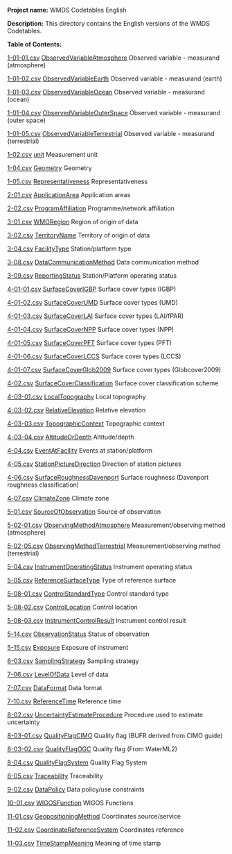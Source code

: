 **Project name:** WMDS Codetables English

**Description:** This directory contains the English versions of the WMDS Codetables. 

**Table of Contents:**

[1-01-01.csv](./tables_en/1-01-01.csv) [ObservedVariableAtmosphere](http://codes.wmo.int/wmdr/ObservedVariableAtmosphere) Observed variable - measurand (atmosphere)

[1-01-02.csv](./tables_en/1-01-02.csv) [ObservedVariableEarth](http://codes.wmo.int/wmdr/ObservedVariableEarth) Observed variable - measurand (earth)

[1-01-03.csv](./tables_en/1-01-03.csv) [ObservedVariableOcean](http://codes.wmo.int/wmdr/ObservedVariableOcean) Observed variable - measurand (ocean)

[1-01-04.csv](./tables_en/1-01-04.csv) [ObservedVariableOuterSpace](http://codes.wmo.int/wmdr/ObservedVariableOuterSpace) Observed variable - measurand (outer space)

[1-01-05.csv](./tables_en/1-01-05.csv) [ObservedVariableTerrestrial](http://codes.wmo.int/wmdr/ObservedVariableTerrestrial) Observed variable - measurand (terrestrial)

[1-02.csv](./tables_en/1-02.csv) [unit](http://codes.wmo.int/common/unit) Measurement unit

[1-04.csv](./tables_en/1-04.csv) [Geometry](http://codes.wmo.int/wmdr/Geometry) Geometry

[1-05.csv](./tables_en/1-05.csv) [Representativeness](http://codes.wmo.int/wmdr/Representativeness) Representativeness

[2-01.csv](./tables_en/2-01.csv) [ApplicationArea](http://codes.wmo.int/wmdr/ApplicationArea) Application areas

[2-02.csv](./tables_en/2-02.csv) [ProgramAffiliation](http://codes.wmo.int/wmdr/ProgramAffiliation) Programme/network affiliation

[3-01.csv](./tables_en/3-01.csv) [WMORegion](http://codes.wmo.int/wmdr/WMORegion) Region of origin of data

[3-02.csv](./tables_en/3-02.csv) [TerritoryName](http://codes.wmo.int/wmdr/TerritoryName) Territory of origin of data

[3-04.csv](./tables_en/3-04.csv) [FacilityType](http://codes.wmo.int/wmdr/FacilityType) Station/platform type

[3-08.csv](./tables_en/3-08.csv) [DataCommunicationMethod](http://codes.wmo.int/wmdr/DataCommunicationMethod) Data communication method

[3-09.csv](./tables_en/3-09.csv) [ReportingStatus](http://codes.wmo.int/wmdr/ReportingStatus) Station/Platform operating status

[4-01-01.csv](./tables_en/4-01-01.csv) [SurfaceCoverIGBP](http://codes.wmo.int/wmdr/SurfaceCoverIGBP) Surface cover types (IGBP)

[4-01-02.csv](./tables_en/4-01-02.csv) [SurfaceCoverUMD](http://codes.wmo.int/wmdr/SurfaceCoverUMD) Surface cover types (UMD)

[4-01-03.csv](./tables_en/4-01-03.csv) [SurfaceCoverLAI](http://codes.wmo.int/wmdr/SurfaceCoverLAI) Surface cover types (LAI/fPAR)

[4-01-04.csv](./tables_en/4-01-04.csv) [SurfaceCoverNPP](http://codes.wmo.int/wmdr/SurfaceCoverNPP) Surface cover types (NPP)

[4-01-05.csv](./tables_en/4-01-05.csv) [SurfaceCoverPFT](http://codes.wmo.int/wmdr/SurfaceCoverPFT) Surface cover types (PFT)

[4-01-06.csv](./tables_en/4-01-06.csv) [SurfaceCoverLCCS](http://codes.wmo.int/wmdr/SurfaceCoverLCCS) Surface cover types (LCCS)

[4-01-07.csv](./tables_en/4-01-07.csv) [SurfaceCoverGlob2009](http://codes.wmo.int/wmdr/SurfaceCoverGlob2009) Surface cover types (Globcover2009)

[4-02.csv](./tables_en/4-02.csv) [SurfaceCoverClassification](http://codes.wmo.int/wmdr/SurfaceCoverClassification) Surface cover classification scheme

[4-03-01.csv](./tables_en/4-03-01.csv) [LocalTopography](http://codes.wmo.int/wmdr/LocalTopography) Local topography

[4-03-02.csv](./tables_en/4-03-02.csv) [RelativeElevation](http://codes.wmo.int/wmdr/RelativeElevation) Relative elevation

[4-03-03.csv](./tables_en/4-03-03.csv) [TopographicContext](http://codes.wmo.int/wmdr/TopographicContext) Topographic context

[4-03-04.csv](./tables_en/4-03-04.csv) [AltitudeOrDepth](http://codes.wmo.int/wmdr/AltitudeOrDepth) Altitude/depth

[4-04.csv](./tables_en/4-04.csv) [EventAtFacility](http://codes.wmo.int/wmdr/EventAtFacility) Events at station/platform

[4-05.csv](./tables_en/4-05.csv) [StationPictureDirection](http://codes.wmo.int/wmdr/StationPictureDirection) Direction of station pictures

[4-06.csv](./tables_en/4-06.csv) [SurfaceRoughnessDavenport](http://codes.wmo.int/wmdr/SurfaceRoughnessDavenport) Surface roughness (Davenport roughness classification)

[4-07.csv](./tables_en/4-07.csv) [ClimateZone](http://codes.wmo.int/wmdr/ClimateZone) Climate zone

[5-01.csv](./tables_en/5-01.csv) [SourceOfObservation](http://codes.wmo.int/wmdr/SourceOfObservation) Source of observation

[5-02-01.csv](./tables_en/5-02-01.csv) [ObservingMethodAtmosphere](http://codes.wmo.int/wmdr/ObservingMethodAtmosphere) Measurement/observing method (atmosphere)

[5-02-05.csv](./tables_en/5-02-05.csv) [ObservingMethodTerrestrial](http://codes.wmo.int/wmdr/ObservingMethodTerrestrial) Measurement/observing method (terrestrial)

[5-04.csv](./tables_en/5-04.csv) [InstrumentOperatingStatus](http://codes.wmo.int/wmdr/InstrumentOperatingStatus) Instrument operating status

[5-05.csv](./tables_en/5-05.csv) [ReferenceSurfaceType](http://codes.wmo.int/wmdr/ReferenceSurfaceType) Type of reference surface

[5-08-01.csv](./tables_en/5-08-01.csv) [ControlStandardType](http://codes.wmo.int/wmdr/ControlStandardType) Control standard type

[5-08-02.csv](./tables_en/5-08-02.csv) [ControlLocation](http://codes.wmo.int/wmdr/ControlLocation) Control location

[5-08-03.csv](./tables_en/5-08-03.csv) [InstrumentControlResult](http://codes.wmo.int/wmdr/InstrumentControlResult) Instrument control result

[5-14.csv](./tables_en/5-14.csv) [ObservationStatus](http://codes.wmo.int/wmdr/ObservationStatus) Status of observation

[5-15.csv](./tables_en/5-15.csv) [Exposure](http://codes.wmo.int/wmdr/Exposure) Exposure of instrument

[6-03.csv](./tables_en/6-03.csv) [SamplingStrategy](http://codes.wmo.int/wmdr/SamplingStrategy) Sampling strategy

[7-06.csv](./tables_en/7-06.csv) [LevelOfData](http://codes.wmo.int/wmdr/LevelOfData) Level of data

[7-07.csv](./tables_en/7-07.csv) [DataFormat](http://codes.wmo.int/wmdr/DataFormat) Data format

[7-10.csv](./tables_en/7-10.csv) [ReferenceTime](http://codes.wmo.int/wmdr/ReferenceTime) Reference time

[8-02.csv](./tables_en/8-02.csv) [UncertaintyEstimateProcedure](http://codes.wmo.int/wmdr/UncertaintyEstimateProcedure) Procedure used to estimate uncertainty

[8-03-01.csv](./tables_en/8-03-01.csv) [QualityFlagCIMO](http://codes.wmo.int/wmdr/QualityFlagCIMO) Quality flag (BUFR derived from CIMO guide)

[8-03-02.csv](./tables_en/8-03-02.csv) [QualityFlagOGC](http://codes.wmo.int/wmdr/QualityFlagOGC) Quality flag (From WaterML2)

[8-04.csv](./tables_en/8-04.csv) [QualityFlagSystem](http://codes.wmo.int/wmdr/QualityFlagSystem) Quality Flag System

[8-05.csv](./tables_en/8-05.csv) [Traceability](http://codes.wmo.int/wmdr/Traceability) Traceability

[9-02.csv](./tables_en/9-02.csv) [DataPolicy](http://codes.wmo.int/wmdr/DataPolicy) Data policy/use constraints

[10-01.csv](./tables_en/10-01.csv) [WIGOSFunction](http://codes.wmo.int/wmdr/WIGOSFunction) WIGOS Functions

[11-01.csv](./tables_en/11-01.csv) [GeopositioningMethod](http://codes.wmo.int/wmdr/GeopositioningMethod) Coordinates source/service

[11-02.csv](./tables_en/11-02.csv) [CoordinateReferenceSystem](http://codes.wmo.int/wmdr/CoordinateReferenceSystem) Coordinates reference

[11-03.csv](./tables_en/11-03.csv) [TimeStampMeaning](http://codes.wmo.int/wmdr/TimeStampMeaning) Meaning of time stamp



